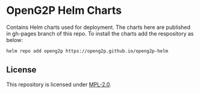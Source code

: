 # OpenG2P Helm Charts
Contains Helm charts used for deployment. The charts here are published in gh-pages branch of this repo. To install the charts add the respository as below:

```sh
helm repo add openg2p https://openg2p.github.io/openg2p-helm
```
## License
This repository is licensed under [MPL-2.0](LICENSE).
